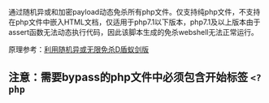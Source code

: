 通过随机异或和加密payload动态免杀所有php文件。仅支持纯php文件，不支持在php文件中嵌入HTML文档，仅适用于php7.1以下版本，php7.1及以上版本由于assert函数无法动态执行代码，因此该脚本生成的免杀webshell无法正常运行。

原理参考：[利用随机异或无限免杀D盾蚁剑版](https://github.com/AntSword-Store/as_webshell_venom)

## 注意：需要bypass的php文件中必须包含开始标签 `<?php`